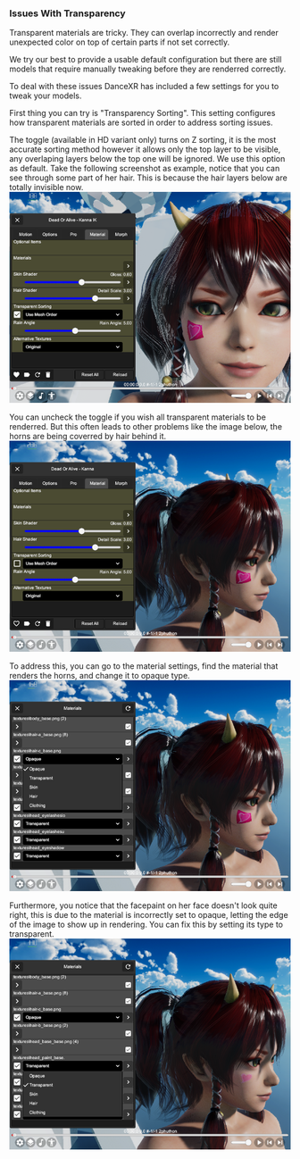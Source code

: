 ### Issues With Transparency

Transparent materials are tricky. They can overlap incorrectly and render unexpected color on top of certain parts if not set correctly. 

We try our best to provide a usable default configuration but there are still models that require manually tweaking before they are renderred correctly. 

To deal with these issues DanceXR has included a few settings for you to tweak your models.

First thing you can try is "Transparency Sorting". This setting configures how transparent materials are sorted in order to address sorting issues. 

The toggle (available in HD variant only) turns on Z sorting, it is the most accurate sorting method however it allows only the top layer to be visible, any overlaping layers below the top one will be ignored. We use this option as default. Take the following screenshot as example, notice that you can see through some part of her hair. This is because the hair layers below are totally invisible now.  
![Z Sorting On](/pages/zsorting_on.png)

You can uncheck the toggle if you wish all transparent materials to be renderred. But this often leads to other problems like the image below, the horns are being coverred by hair behind it. 
![Z Sorting Off](/pages/zsorting_off.png)

To address this, you can go to the material settings, find the material that renders the horns, and change it to opaque type. 
![Set Opaque Type](/pages/type_opaque.png)

Furthermore, you notice that the facepaint on her face doesn't look quite right, this is due to the material is incorrectly set to opaque, letting the edge of the image to show up in rendering. You can fix this by setting its type to transparent.
![Set Transparent Type](/pages/type_transparent.png)
